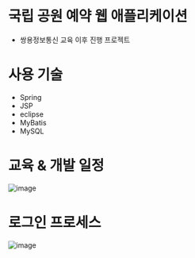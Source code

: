 # 국립 공원 예약 웹 애플리케이션

- 쌍용정보통신 교육 이후 진행 프로젝트


# 사용 기술

- Spring
- JSP
- eclipse
- MyBatis
- MySQL


# 교육 & 개발 일정

![image](https://user-images.githubusercontent.com/93368832/177740647-10c487d7-fe0a-4a14-a1ff-233587c37ffc.png)



# 로그인 프로세스

![image](https://user-images.githubusercontent.com/93368832/177740014-27dddcb5-4474-4239-836d-1f3f4281bba9.png)
